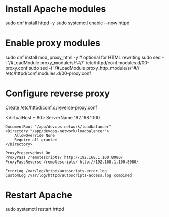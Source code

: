<!-- ## ## Automation UI FastAPI Service  ## ## A ----->
<!--
# devops-network
- First release - prototype testing
## ##########################
## How to commit big files ## 
## ##########################
1. Copy or move the large file into your repo
Example:
C:\Users\makwetjat\Videos\devnetwork-repos\devops-network\installations\Symantec-SESC.tgz

2. Then run the Git LFS tracking, add, commit, and push steps:
powershell
git lfs track "installations/Symantec-SESC.tgz"
git add .gitattributes
git add installations/Symantec-SESC.tgz
git commit -m "Add Symantec-SESC.tgz via LFS"
git push origin main

N.B - Once it’s inside the repo, Git LFS will handle it correctly — no need to keep it elsewhere

# Install all required packages for new builds as per linux-deploy.txt

<!-- ## ## Automation UI FastAPI Service  ## ## A ----->


<!---  # Load balancing # -->
# Install Apache modules
sudo dnf install httpd -y
sudo systemctl enable --now httpd

# Enable proxy modules
sudo dnf install mod_proxy_html -y   # optional for HTML rewriting
sudo sed -i '/#LoadModule proxy_module/s/^#//' /etc/httpd/conf.modules.d/00-proxy.conf
sudo sed -i '/#LoadModule proxy_http_module/s/^#//' /etc/httpd/conf.modules.d/00-proxy.conf


# Configure reverse proxy

Create /etc/httpd/conf.d/reverse-proxy.conf
<!-- All the web files are part of the repository -->

<!-- Add this to reverse-proxy.conf: -->

<VirtualHost *:80>
    ServerName 192.168.1.100

    DocumentRoot "/app/devops-network/loadbalancer"
    <Directory "/app/devops-network/loadbalancer">
        AllowOverride None
        Require all granted
    </Directory>

    ProxyPreserveHost On
    ProxyPass /remotescripts/ http://192.168.1.100:8080/
    ProxyPassReverse /remotescripts/ http://192.168.1.100:8080/

    ErrorLog /var/log/httpd/autoscripts-error.log
    CustomLog /var/log/httpd/autoscripts-access.log combined
</VirtualHost>

# Restart Apache
sudo systemctl restart httpd


#

